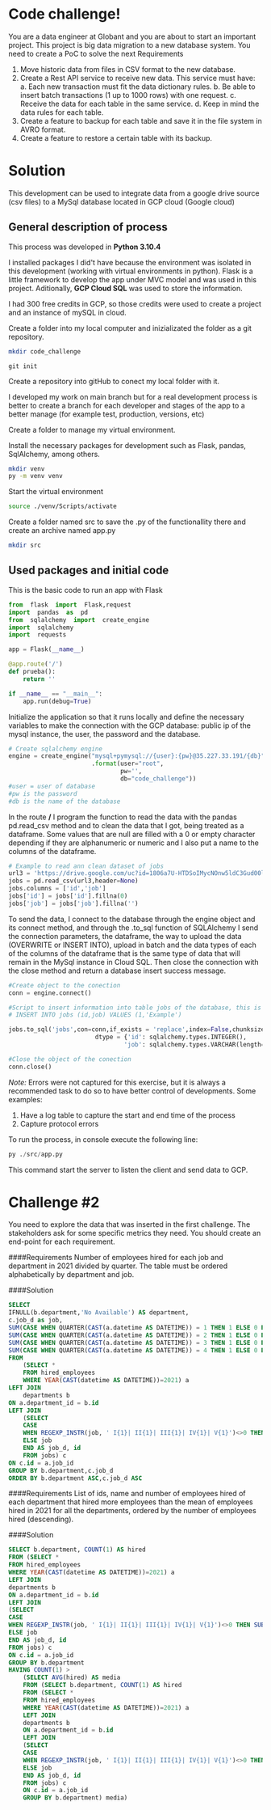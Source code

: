 # Code challenge!

You are a data engineer at Globant and you are about to start an important project. This project is big data migration to a new database system. You need to create a PoC to solve the next Requirements
1. Move historic data from files in CSV format to the new database.
2. Create a Rest API service to receive new data. This service must have:
a. Each new transaction must fit the data dictionary rules.
b. Be able to insert batch transactions (1 up to 1000 rows) with one request.
c. Receive the data for each table in the same service.
d. Keep in mind the data rules for each table.
3. Create a feature to backup for each table and save it in the file system in AVRO format.
4. Create a feature to restore a certain table with its backup.

# Solution
This development can be used to integrate data from a google drive source (csv files) to a MySql database located in GCP cloud (Google cloud)

## General description of process
This process was developed in **Python 3.10.4**

I installed packages I did't have because the environment was isolated in this development (working with virtual environments in python). Flask is a little framework to develop the app under MVC model and was used in this project. Aditionally, **GCP Cloud SQL** was used to store the information.

I had 300 free credits in GCP, so those credits were used to create a project and an instance of mySQL in cloud.

Create a folder into my local computer and inizializated the folder as a git repository.
```sh
mkdir code_challenge
```
```git
git init
```
Create a repository into gitHub to conect my local folder with it.

I developed my work on main branch but for a real development process is better to create a branch for each developer and stages of the app to a better manage (for example test, production, versions, etc)

Create a folder to manage my virtual environment.

Install the necessary packages for development such as Flask, pandas, SqlAlchemy, among others.
```sh
mkdir venv
py -m venv venv
```
Start the virtual environment
```sh
source ./venv/Scripts/activate
```
Create a folder named src to save the .py of the functionallity there and create an archive named app.py
```sh
mkdir src
```
## Used packages and initial code

This is the basic code to run an app with Flask

```py
from  flask  import  Flask,request
import  pandas  as  pd
from  sqlalchemy  import  create_engine
import  sqlalchemy
import  requests

app = Flask(__name__)

@app.route('/')
def prueba():
    return ''

if __name__ == "__main__":
    app.run(debug=True)
```
Initialize the application so that it runs locally and define the necessary variables to make the connection with the GCP database: public ip of the mysql instance, the user, the password and the database.

```py
# Create sqlalchemy engine
engine = create_engine("mysql+pymysql://{user}:{pw}@35.227.33.191/{db}"
                       .format(user="root",
                               pw='',
                               db="code_challenge"))
#user = user of database
#pw is the password
#db is the name of the database 
```
In the route **/** I program the function to read the data with the pandas pd.read_csv method and to clean the data that I got, being treated as a dataframe. Some values ​​that are null are filled with a 0 or empty character depending if they are alphanumeric or numeric and I also put a name to the columns of the dataframe.

```py
# Example to read ann clean dataset of jobs
url3 = 'https://drive.google.com/uc?id=1806a7U-HTDSoIMycNOnw5ldC3Gud00li'
jobs = pd.read_csv(url3,header=None)
jobs.columns = ['id','job']
jobs['id'] = jobs['id'].fillna(0)
jobs['job'] = jobs['job'].fillna('')
```

To send the data, I connect to the database through the engine object and its connect method, and through the .to_sql function of SQLAlchemy I send the connection parameters, the dataframe, the way to upload the data (OVERWRITE or INSERT INTO), upload in batch and the data types of each of the columns of the dataframe that is the same type of data that will remain in the MySql instance in Cloud SQL. Then close the connection with the close method and return a database insert success message.
```py
#Create object to the conection
conn = engine.connect()

#Script to insert information into table jobs of the database, this is equivalent to 
# INSERT INTO jobs (id,job) VALUES (1,'Example')

jobs.to_sql('jobs',con=conn,if_exists = 'replace',index=False,chunksize = 1000,
                        dtype = {'id': sqlalchemy.types.INTEGER(),
                                'job': sqlalchemy.types.VARCHAR(length=100)})

#Close the object of the conection
conn.close()
```

*Note:* Errors were not captured for this exercise, but it is always a recommended task to do so to have better control of developments. Some examples:
1. Have a log table to capture the start and end time of the process
2. Capture protocol errors

To run the process, in console execute the following line:

```py
py ./src/app.py
```
This command start the server to listen the client and send data to GCP.

# Challenge #2

You need to explore the data that was inserted in the first challenge. The stakeholders ask for some specific metrics they need. You should create an end-point for each requirement.

####Requirements
Number of employees hired for each job and department in 2021 divided by quarter. The table must be ordered alphabetically by department and job.

####Solution
```SQL
SELECT 
IFNULL(b.department,'No Available') AS department,
c.job_d as job,
SUM(CASE WHEN QUARTER(CAST(a.datetime AS DATETIME)) = 1 THEN 1 ELSE 0 END) AS Q1,
SUM(CASE WHEN QUARTER(CAST(a.datetime AS DATETIME)) = 2 THEN 1 ELSE 0 END) AS Q2,
SUM(CASE WHEN QUARTER(CAST(a.datetime AS DATETIME)) = 3 THEN 1 ELSE 0 END) AS Q3,
SUM(CASE WHEN QUARTER(CAST(a.datetime AS DATETIME)) = 4 THEN 1 ELSE 0 END) AS Q4
FROM 
    (SELECT * 
    FROM hired_employees
    WHERE YEAR(CAST(datetime AS DATETIME))=2021) a
LEFT JOIN
    departments b
ON a.department_id = b.id
LEFT JOIN
    (SELECT 
    CASE 
    WHEN REGEXP_INSTR(job, ' I{1}| II{1}| III{1}| IV{1}| V{1}')<>0 THEN SUBSTR(job,1,REGEXP_INSTR(job, ' I{1}| II{1}| III{1}| IV{1}| V{1}')) 
    ELSE job 
    END AS job_d, id 
    FROM jobs) c
ON c.id = a.job_id
GROUP BY b.department,c.job_d
ORDER BY b.department ASC,c.job_d ASC
```

####Requirements
List of ids, name and number of employees hired of each department that hired more employees than the mean of employees hired in 2021 for all the departments, ordered by the number of employees hired (descending).

####Solution
```SQL
SELECT b.department, COUNT(1) AS hired
FROM (SELECT * 
FROM hired_employees
WHERE YEAR(CAST(datetime AS DATETIME))=2021) a
LEFT JOIN
departments b
ON a.department_id = b.id
LEFT JOIN
(SELECT 
CASE 
WHEN REGEXP_INSTR(job, ' I{1}| II{1}| III{1}| IV{1}| V{1}')<>0 THEN SUBSTR(job,1,REGEXP_INSTR(job, ' I{1}| II{1}| III{1}| IV{1}| V{1}')) 
ELSE job 
END AS job_d, id 
FROM jobs) c
ON c.id = a.job_id
GROUP BY b.department
HAVING COUNT(1) >
    (SELECT AVG(hired) AS media 
    FROM (SELECT b.department, COUNT(1) AS hired
    FROM (SELECT * 
    FROM hired_employees
    WHERE YEAR(CAST(datetime AS DATETIME))=2021) a
    LEFT JOIN
    departments b
    ON a.department_id = b.id
    LEFT JOIN
    (SELECT 
    CASE 
    WHEN REGEXP_INSTR(job, ' I{1}| II{1}| III{1}| IV{1}| V{1}')<>0 THEN SUBSTR(job,1,REGEXP_INSTR(job, ' I{1}| II{1}| III{1}| IV{1}| V{1}')) 
    ELSE job 
    END AS job_d, id 
    FROM jobs) c
    ON c.id = a.job_id
    GROUP BY b.department) media)
```